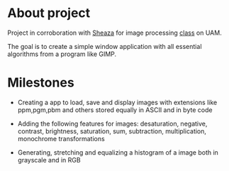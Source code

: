 # About project

Project in corroboration with [Sheaza](https://github.com/Sheaza) for image processing [class](https://fraktal.faculty.wmi.amu.edu.pl/image_processing/) on UAM.


The goal is to create a simple window application with all essential algorithms from a program like GIMP.


# Milestones 

* Creating a app to load, save and display images with extensions like ppm,pgm,pbm and others stored equally in ASCII and in byte code


* Adding the following features for images: desaturation, negative, contrast, brightness, saturation, sum, subtraction, multiplication, monochrome transformations


* Generating, stretching and equalizing a histogram of a image both in grayscale and in RGB